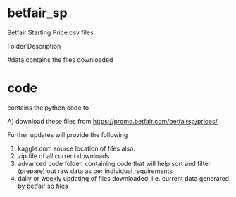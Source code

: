 # betfair_sp
Betfair Starting Price csv files

Folder Description

#data
contains the files downloaded 

# code
contains the python code to 

A) download these files from https://promo.betfair.com/betfairsp/prices/

Further updates will provide the following
1) kaggle.com source location of files also.
2) zip file of all current downloads
3) advanced code folder. containing code that will help sort and filter (prepare) out raw data as per individual requirements
4) daily or weekly updating of files downloaded. i.e. current data generated by betfair sp files


